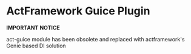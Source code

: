 # ActFramework Guice Plugin

**IMPORTANT NOTICE**

act-guice module has been obsolete and replaced with actframework's Genie based DI solution

